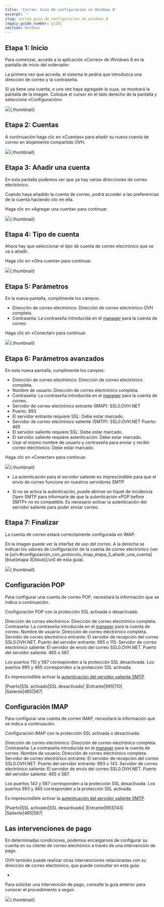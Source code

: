 ```yaml
---
title: 'Correo: Guía de configuración en Windows 8'
excerpt: ''
slug: correo_guia_de_configuracion_en_windows_8
legacy_guide_number: g1281
section: Windows
---
```



## Etapa 1: Inicio
Para comenzar, acceda a la aplicación «Correo» de Windows 8 en la pantalla de inicio del ordenador.

La primera vez que acceda, el sistema le pedirá que introduzca una dirección de correo y la contraseña.

Si ya tiene una cuenta, o una vez haya agregado la suya, se mostrará la pantalla de la imagen. Coloque el cursor en el lado derecho de la pantalla y seleccione «Configuración».

![](images/img_1142.jpg){.thumbnail}


## Etapa 2: Cuentas
A continuación haga clic en «Cuentas» para añadir su nueva cuenta de correo en alojamiento compartido OVH.

![](images/img_1143.jpg){.thumbnail}


## Etapa 3: Añadir una cuenta
En esta pantalla podemos ver que ya hay varias direcciones de correo electrónico.

Cuando haya añadido la cuenta de correo, podrá acceder a las preferencias de la cuenta haciendo clic en ella.

Haga clic en «Agregar una cuenta» para continuar.

![](images/img_1144.jpg){.thumbnail}


## Etapa 4: Tipo de cuenta
Ahora hay que seleccionar el tipo de cuenta de correo electrónico que se va a añadir.

Haga clic en «Otra cuenta» para continuar.

![](images/img_1145.jpg){.thumbnail}


## Etapa 5: Parámetros
En la nueva pantalla, cumplimente los campos:


- Dirección de correo electrónico: Dirección de correo electrónico OVH completa.
- Contraseña: La contraseña introducida en el [manager](https://www.ovh.es/managerv3/) para la cuenta de correo.


Haga clic en «Conectar» para continuar.

![](images/img_1146.jpg){.thumbnail}


## Etapa 6: Parámetros avanzados
En esta nueva pantalla, cumplimente los campos:


- Dirección de correo electrónico: Dirección de correo electrónico completa.
- Nombre de usuario: Dirección de correo electrónico completa.
- Contraseña: La contraseña introducida en el [manager](https://www.ovh.es/managerv3/) para la cuenta de correo.
- Servidor de correo electrónico entrante (IMAP): SSL0.OVH.NET
- Puerto: 993
- El servidor entrante requiere SSL: Debe estar marcado.
- Servidor de correo electrónico saliente (SMTP): SSL0.OVH.NET
Puerto: 465
- El servidor saliente requiere SSL: Debe estar marcado.
- El servidor saliente requiere autenticación: Debe estar marcado.
- Usar el mismo nombre de usuario y contraseña para enviar y recibir correo electrónico: Debe estar marcado.


Haga clic en «Conectar» para continuar.

![](images/img_1147.jpg){.thumbnail}

- La autenticación para el servidor saliente es imprescindible para que el envío de correo funcione en nuestros servidores SMTP.

- Si no se activa la autenticación, puede abrirse un tíquet de incidencia Open SMTP para informarle de que la autenticación «POP before SMTP» no es compatible. Es necesario activar la autenticación del servidor saliente para poder enviar correo.




## Etapa 7: Finalizar
La cuenta de correo estará correctamente configurada en IMAP.

En la imagen puede ver la interfaz de uso del correo. A la derecha se indican los valores de configuración de la cuenta de correo electrónico (ver la [url=#configuración_con_protocolo_imap_etapa_3_añadir_una_cuenta][blue]etapa 3[/blue][/url] de esta guía).

![](images/img_1148.jpg){.thumbnail}


## Configuración POP
Para configurar una cuenta de correo POP, necesitará la información que se indica a continuación.

Configuración POP con la protección SSL activada o desactivada:

Dirección de correo electrónico: Dirección de correo electrónico completa.
Contraseña: La contraseña introducida en el [manager](https://www.ovh.es/managerv3/) para la cuenta de correo.
Nombre de usuario: Dirección de correo electrónico completa.
Servidor de correo electrónico entrante: El servidor de recepción del correo SSL0.OVH.NET.
Puerto del servidor entrante: 995 o 110.
Servidor de correo electrónico saliente: El servidor de envío del correo SSL0.OVH.NET.
Puerto del servidor saliente: 465 o 587.

Los puertos 110 y 587 corresponden a la protección SSL desactivada.
Los puertos 995 y 465 corresponden a la protección SSL activada.

Es imprescindible activar la [autenticación del servidor saliente SMTP](#configuracion_con_protocolo_imap_etapa_6_parametros_avanzados).

|Puerto|SSL activado|SSL desactivado|
|Entrante|995|110|
|Saliente|465|587|




## Configuración IMAP
Para configurar una cuenta de correo IMAP, necesitará la información que se indica a continuación.

Configuración IMAP con la protección SSL activada o desactivada:

Dirección de correo electrónico: Dirección de correo electrónico completa.
Contraseña: La contraseña introducida en el [manager](https://www.ovh.es/managerv3/) para la cuenta de correo.
Nombre de usuario: Dirección de correo electrónico completa.
Servidor de correo electrónico entrante: El servidor de recepción del correo SSL0.OVH.NET.
Puerto del servidor entrante: 993 o 143.
Servidor de correo electrónico saliente: El servidor de envío del correo SSL0.OVH.NET.
Puerto del servidor saliente: 465 o 587.

Los puertos 143 y 587 corresponden a la protección SSL desactivada.
Los puertos 993 y 465 corresponden a la protección SSL activada.

Es imprescindible activar la [autenticación del servidor saliente SMTP](#configuracion_con_protocolo_imap_etapa_6_parametros_avanzados).

|Puerto|SSL activado|SSL desactivado|
|Entrante|993|143|
|Saliente|465|587|




## Las intervenciones de pago
En determinadas condiciones, podemos encargarnos de configurar su cuenta en su cliente de correo electrónico a través de una intervención de pago. 

OVH también puede realizar otras intervenciones relacionadas con su dirección de correo electrónico, que puede consultar en esta guía:

- []({legacy}1683)


Para solicitar una intervención de pago, consulte la guía anterior para conocer el procedimiento a seguir.

![](images/img_2500.jpg){.thumbnail}

